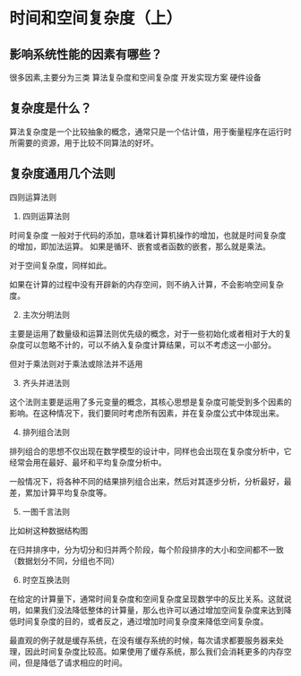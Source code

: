 # 时间和空间复杂度（上）

## 影响系统性能的因素有哪些？
很多因素,主要分为三类
算法复杂度和空间复杂度
开发实现方案
硬件设备

## 复杂度是什么？
算法复杂度是一个比较抽象的概念，通常只是一个估计值，用于衡量程序在运行时所需要的资源，用于比较不同算法的好坏。

## 复杂度通用几个法则

四则运算法则

1. 四则运算法则

时间复杂度
 一般对于代码的添加，意味着计算机操作的增加，也就是时间复杂度的增加，即加法运算。
 如果是循环、嵌套或者函数的嵌套，那么就是乘法。

 对于空间复杂度，同样如此。

 如果在计算的过程中没有开辟新的内存空间，则不纳入计算，不会影响空间复杂度。


 2. 主次分明法则

 主要是运用了数量级和运算法则优先级的概念，对于一些初始化或者相对于大的复杂度可以忽略不计的，可以不纳入复杂度计算结果，可以不考虑这一小部分。

 但对于乘法则对于乘法或除法并不适用


 3. 齐头并进法则

 这个法则主要是运用了多元变量的概念，其核心思想是复杂度可能受到多个因素的影响。在这种情况下，我们要同时考虑所有因素，并在复杂度公式中体现出来。

 4. 排列组合法则

 排列组合的思想不仅出现在数学模型的设计中，同样也会出现在复杂度分析中，它经常会用在最好、最坏和平均复杂度分析中。

 一般情况下，将各种不同的结果排列组合出来，然后对其逐步分析，分析最好，最差，累加计算平均复杂度等。


5. 一图千言法则

比如树这种数据结构图

在归并排序中，分为切分和归并两个阶段，每个阶段排序的大小和空间都不一致（数据划分不同，分组也不同）


 6. 时空互换法则

在给定的计算量下，通常时间复杂度和空间复杂度呈现数学中的反比关系。这就说明，如果我们没法降低整体的计算量，那么也许可以通过增加空间复杂度来达到降低时间复杂度的目的，或者反之，通过增加时间复杂度来降低空间复杂度。

最直观的例子就是缓存系统，在没有缓存系统的时候，每次请求都要服务器来处理，因此时间复杂度比较高。如果使用了缓存系统，那么我们会消耗更多的内存空间，但是降低了请求相应的时间。


